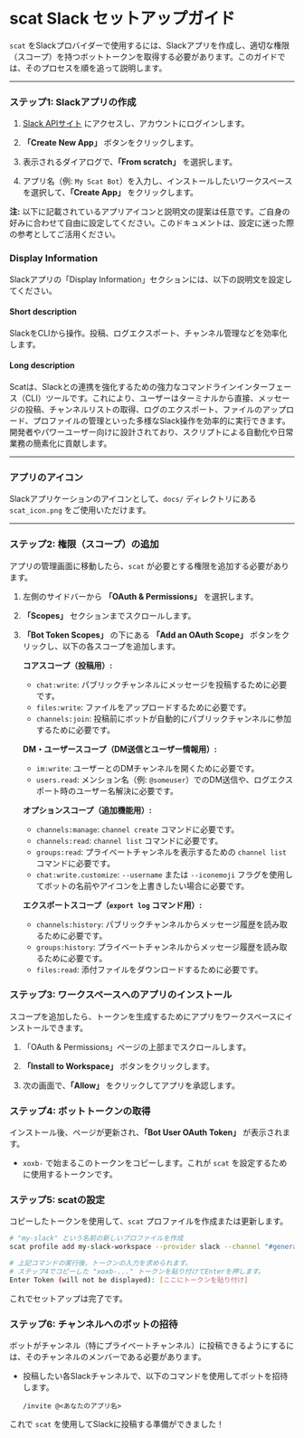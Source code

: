 # scat Slack セットアップガイド

`scat` をSlackプロバイダーで使用するには、Slackアプリを作成し、適切な権限（スコープ）を持つボットトークンを取得する必要があります。このガイドでは、そのプロセスを順を追って説明します。

---

### ステップ1: Slackアプリの作成

1.  [Slack APIサイト](https://api.slack.com/apps) にアクセスし、アカウントにログインします。

2.  **「Create New App」** ボタンをクリックします。

3.  表示されるダイアログで、**「From scratch」** を選択します。

4.  アプリ名（例: `My Scat Bot`）を入力し、インストールしたいワークスペースを選択して、**「Create App」** をクリックします。

**注:** 以下に記載されているアプリアイコンと説明文の提案は任意です。ご自身の好みに合わせて自由に設定してください。このドキュメントは、設定に迷った際の参考としてご活用ください。

### Display Information

Slackアプリの「Display Information」セクションには、以下の説明文を設定してください。

#### Short description

SlackをCLIから操作。投稿、ログエクスポート、チャンネル管理などを効率化します。

#### Long description

Scatは、Slackとの連携を強化するための強力なコマンドラインインターフェース（CLI）ツールです。これにより、ユーザーはターミナルから直接、メッセージの投稿、チャンネルリストの取得、ログのエクスポート、ファイルのアップロード、プロファイルの管理といった多様なSlack操作を効率的に実行できます。開発者やパワーユーザー向けに設計されており、スクリプトによる自動化や日常業務の簡素化に貢献します。

---

### アプリのアイコン

Slackアプリケーションのアイコンとして、`docs/` ディレクトリにある `scat_icon.png` をご使用いただけます。

---

### ステップ2: 権限（スコープ）の追加

アプリの管理画面に移動したら、`scat` が必要とする権限を追加する必要があります。

1.  左側のサイドバーから **「OAuth & Permissions」** を選択します。

2.  **「Scopes」** セクションまでスクロールします。

3.  **「Bot Token Scopes」** の下にある **「Add an OAuth Scope」** ボタンをクリックし、以下の各スコープを追加します。

    **コアスコープ（投稿用）:**
    *   `chat:write`: パブリックチャンネルにメッセージを投稿するために必要です。
    *   `files:write`: ファイルをアップロードするために必要です。
    *   `channels:join`: 投稿前にボットが自動的にパブリックチャンネルに参加するために必要です。

    **DM・ユーザースコープ（DM送信とユーザー情報用）:**
    *   `im:write`: ユーザーとのDMチャンネルを開くために必要です。
    *   `users.read`: メンション名（例: `@someuser`）でのDM送信や、ログエクスポート時のユーザー名解決に必要です。

    **オプションスコープ（追加機能用）:**
    *   `channels:manage`: `channel create` コマンドに必要です。
    *   `channels:read`: `channel list` コマンドに必要です。
    *   `groups:read`: プライベートチャンネルを表示するための `channel list` コマンドに必要です。
    *   `chat:write.customize`: `--username` または `--iconemoji` フラグを使用してボットの名前やアイコンを上書きしたい場合に必要です。

    **エクスポートスコープ（`export log` コマンド用）:**
    *   `channels:history`: パブリックチャンネルからメッセージ履歴を読み取るために必要です。
    *   `groups:history`: プライベートチャンネルからメッセージ履歴を読み取るために必要です。
    *   `files:read`: 添付ファイルをダウンロードするために必要です。

### ステップ3: ワークスペースへのアプリのインストール

スコープを追加したら、トークンを生成するためにアプリをワークスペースにインストールできます。

1.  「OAuth & Permissions」ページの上部までスクロールします。

2.  **「Install to Workspace」** ボタンをクリックします。

3.  次の画面で、**「Allow」** をクリックしてアプリを承認します。

### ステップ4: ボットトークンの取得

インストール後、ページが更新され、**「Bot User OAuth Token」** が表示されます。

*   `xoxb-` で始まるこのトークンをコピーします。これが `scat` を設定するために使用するトークンです。

### ステップ5: scatの設定

コピーしたトークンを使用して、`scat` プロファイルを作成または更新します。

```bash
# "my-slack" という名前の新しいプロファイルを作成
scat profile add my-slack-workspace --provider slack --channel "#general"

# 上記コマンドの実行後、トークンの入力を求められます。
# ステップ4でコピーした "xoxb-..." トークンを貼り付けてEnterを押します。
Enter Token (will not be displayed): [ここにトークンを貼り付け]
```

これでセットアップは完了です。

### ステップ6: チャンネルへのボットの招待

ボットがチャンネル（特にプライベートチャンネル）に投稿できるようにするには、そのチャンネルのメンバーである必要があります。

*   投稿したい各Slackチャンネルで、以下のコマンドを使用してボットを招待します。

    ```
    /invite @<あなたのアプリ名>
    ```

これで `scat` を使用してSlackに投稿する準備ができました！